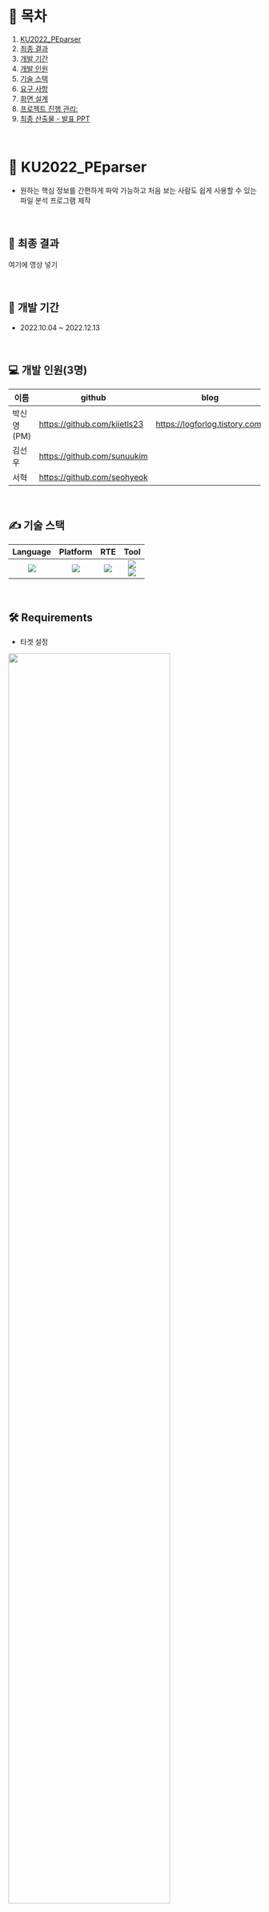 # 🔗 목차

1. [KU2022_PEparser](#-KU2022_PEparser)
2. [최종 결과](#🔖-최종-결과)
3. [개발 기간](#📆-개발-기간)
4. [개발 인원](#💻-개발-인원3명)
5. [기술 스택](#✍-기술-스택)
6. [요구 사항](#🛠️-Requirements)
7. [화면 설계](#📚-화면-설계)
8. [프로젝트 진행 관리: ](#📝-프로젝트-진행-관리)
9. [최종 산출물 - 발표 PPT](#📝-발표-ppt)

<br>

# 🚀 KU2022_PEparser
- 원하는 핵심 정보를 간편하게 파악 가능하고 처음 보는 사람도 쉽게 사용할 수 있는 파일 분석 프로그램 제작

<br>

## 🔖 최종 결과
여기에 영상 넣기

<br>

## 📆 개발 기간
- 2022.10.04 ~ 2022.12.13

<br>

## 💻 개발 인원(3명)
이름 | github | blog
-- | -- | --
박신영(PM) | https://github.com/kiietls23 | https://logforlog.tistory.com/
김선우 | https://github.com/sunuukim
서혁 | https://github.com/seohyeok


<br>

## ✍ 기술 스택
Language | Platform | RTE | Tool
| :----------------------------------------------------------------------------------------------------: | :----------------------------------------------------------------------------------------------------: | :--------------------------------------------------------------------------------------------------: | :----------------------------------------------------------------------------------------------------------: 
<img src="https://img.shields.io/badge/Python-3776AB?style=for-the-badge&logo=python&logoColor=white"> | <img src="https://img.shields.io/badge/Made%20with-Jupyter-orange?style=for-the-badge&logo=Jupyter"> | <img src="https://img.shields.io/badge/Windows-0078D6?style=for-the-badge&logo=windows&logoColor=white"> | <img src="https://img.shields.io/badge/Notion-000000?style=for-the-badge&logo=Notion&logoColor=white"> <br> <img src="https://img.shields.io/badge/Discord-5865F2?style=for-the-badge&logo=Discord&logoColor=white">

<br>

## 🛠️ Requirements

 * 타겟 설정

  <img width="80%" src="https://user-images.githubusercontent.com/48422575/278925021-37c852fe-2c9a-4bbf-a6bc-46ddaea5aeae.png"/>


 * 유저 시나리오

  <img width="80%" src="https://user-images.githubusercontent.com/48422575/278925988-56970065-31e3-4018-8801-4e9189bb2887.PNG"/>


  * 요구사항 도출  
  
    * 리버싱에 필요한 실행 파일의 정보 (주로 주소) 를 파싱
  
    * 초보 학습자와 전문 분석가에게 모두 직관적이고 유용한 학습 툴
    
    * 스트링 형태의 보안 데이터 시각화를 최종 목표로 함
    

  * 기능명세서

  <img width="80%" src="https://user-images.githubusercontent.com/48422575/278928472-2e2dc2ca-60fa-4bd1-9bc1-997df166f3a3.png"/>



<br>

## 📚 화면 설계
![image](https://github.com/kiietls23/KU2022_PEparser/assets/48422575/15b92a2e-8061-4690-bab0-382bc9519727)
![image](https://github.com/kiietls23/KU2022_PEparser/assets/48422575/9ca1205c-d376-4afd-b8f4-3b35e4e5c710)



<br>

# 📝 프로젝트 진행 관리: 
### 🔗 URL


<br>

# 📝 최종 산출물 - 발표 PPT
### 🔗 



